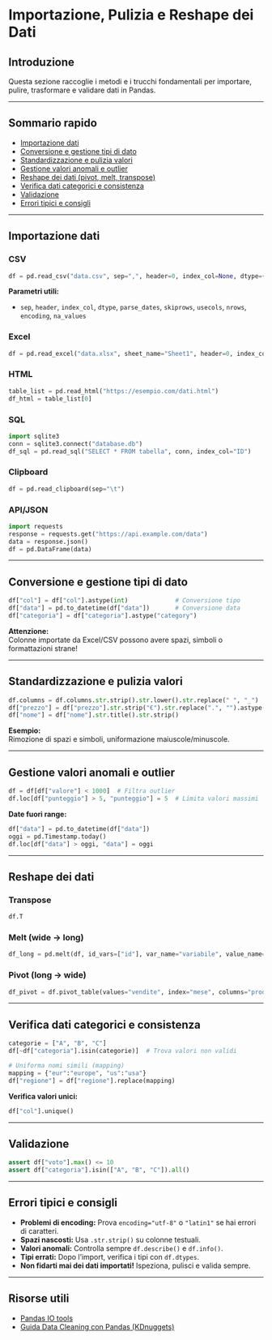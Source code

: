 # Importazione, Pulizia e Reshape dei Dati

## Introduzione

Questa sezione raccoglie i metodi e i trucchi fondamentali per importare, pulire, trasformare e validare dati in Pandas.

---

## Sommario rapido

- [Importazione dati](#importazione-dati)
- [Conversione e gestione tipi di dato](#conversione-e-gestione-tipi-di-dato)
- [Standardizzazione e pulizia valori](#standardizzazione-e-pulizia-valori)
- [Gestione valori anomali e outlier](#gestione-valori-anomali-e-outlier)
- [Reshape dei dati (pivot, melt, transpose)](#reshape-dei-dati)
- [Verifica dati categorici e consistenza](#verifica-dati-categorici-e-consistenza)
- [Validazione](#validazione)
- [Errori tipici e consigli](#errori-tipici-e-consigli)

---

## Importazione dati

### CSV
```python
df = pd.read_csv("data.csv", sep=",", header=0, index_col=None, dtype={"id": int})
```
**Parametri utili:**  
- `sep`, `header`, `index_col`, `dtype`, `parse_dates`, `skiprows`, `usecols`, `nrows`, `encoding`, `na_values`

### Excel
```python
df = pd.read_excel("data.xlsx", sheet_name="Sheet1", header=0, index_col="ID")
```

### HTML
```python
table_list = pd.read_html("https://esempio.com/dati.html")
df_html = table_list[0]
```

### SQL
```python
import sqlite3
conn = sqlite3.connect("database.db")
df_sql = pd.read_sql("SELECT * FROM tabella", conn, index_col="ID")
```

### Clipboard
```python
df = pd.read_clipboard(sep="\t")
```

### API/JSON
```python
import requests
response = requests.get("https://api.example.com/data")
data = response.json()
df = pd.DataFrame(data)
```

---

## Conversione e gestione tipi di dato

```python
df["col"] = df["col"].astype(int)             # Conversione tipo
df["data"] = pd.to_datetime(df["data"])       # Conversione data
df["categoria"] = df["categoria"].astype("category")
```

**Attenzione:**  
Colonne importate da Excel/CSV possono avere spazi, simboli o formattazioni strane!

---

## Standardizzazione e pulizia valori

```python
df.columns = df.columns.str.strip().str.lower().str.replace(" ", "_")
df["prezzo"] = df["prezzo"].str.strip("€").str.replace(".", "").astype(float)
df["nome"] = df["nome"].str.title().str.strip()
```

**Esempio:**  
Rimozione di spazi e simboli, uniformazione maiuscole/minuscole.

---

## Gestione valori anomali e outlier

```python
df = df[df["valore"] < 1000]  # Filtra outlier
df.loc[df["punteggio"] > 5, "punteggio"] = 5  # Limita valori massimi
```
**Date fuori range:**
```python
df["data"] = pd.to_datetime(df["data"])
oggi = pd.Timestamp.today()
df.loc[df["data"] > oggi, "data"] = oggi
```

---

## Reshape dei dati

### Transpose
```python
df.T
```

### Melt (wide → long)
```python
df_long = pd.melt(df, id_vars=["id"], var_name="variabile", value_name="valore")
```

### Pivot (long → wide)
```python
df_pivot = df.pivot_table(values="vendite", index="mese", columns="prodotto", aggfunc="sum")
```

---

## Verifica dati categorici e consistenza

```python
categorie = ["A", "B", "C"]
df[~df["categoria"].isin(categorie)]  # Trova valori non validi

# Uniforma nomi simili (mapping)
mapping = {"eur":"europe", "us":"usa"}
df["regione"] = df["regione"].replace(mapping)
```

**Verifica valori unici:**
```python
df["col"].unique()
```

---

## Validazione

```python
assert df["voto"].max() <= 10
assert df["categoria"].isin(["A", "B", "C"]).all()
```

---

## Errori tipici e consigli

- **Problemi di encoding:** Prova `encoding="utf-8"` o `"latin1"` se hai errori di caratteri.
- **Spazi nascosti:** Usa `.str.strip()` su colonne testuali.
- **Valori anomali:** Controlla sempre `df.describe()` e `df.info()`.
- **Tipi errati:** Dopo l’import, verifica i tipi con `df.dtypes`.
- **Non fidarti mai dei dati importati!** Ispeziona, pulisci e valida sempre.

---

## Risorse utili

- [Pandas IO tools](https://pandas.pydata.org/docs/reference/io.html)
- [Guida Data Cleaning con Pandas (KDnuggets)](https://www.kdnuggets.com/2020/01/pandas-data-cleaning.html)
